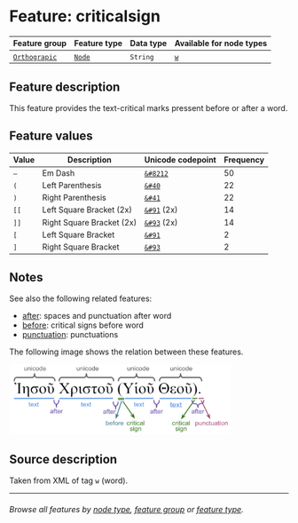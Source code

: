 # Feature: criticalsign

Feature group | Feature type | Data type | Available for node types
---  | --- | --- | --- 
[`Orthograpic`](featuresbygroup.md#orthograpic-features) | [`Node`](featuresbyfeaturetype.md#node-features) | `String` | [`w`](featuresbynodetype.md#word-nodes)

## Feature description 

This feature provides the text-critical marks pressent before or after a word.

## Feature values 

Value | Description | Unicode codepoint | Frequency
--- |  --- | --- | ---
`—` | Em Dash | [`&#8212`](https://www.codetable.net/decimal/8212) | 50
`(` |	Left Parenthesis | [`&#40`](https://www.codetable.net/decimal/40)| 22
`)` |	Right Parenthesis | [`&#41`](https://www.codetable.net/decimal/41)| 22
`[[` | Left Square Bracket (2x) | [`&#91`](https://www.codetable.net/decimal/91) (2x) | 14
`]]` | Right Square Bracket (2x) | [`&#93`](https://www.codetable.net/decimal/91) (2x) | 14
`[` |	Left Square Bracket | [`&#91`](https://www.codetable.net/decimal/91) | 2
`]` |	Right Square Bracket | [`&#93`](https://www.codetable.net/decimal/93) | 2

## Notes

See also the following related features:
   * [after](after.md#start): spaces and punctuation after word
   * [before](before.md#start): critical signs before word
   * [punctuation](punctuation.md#start): punctuations

The following image shows the relation between these features.

<img src="images/details_surface_features.png" width="400" >

## Source description

Taken from XML of tag `w` (word).

---
###### *Browse all features by [node type](featuresbynodetype.md#readme), [feature group](featuresbygroup.md#readme) or [feature type](featuresbyfeaturetype.md#readme).*
